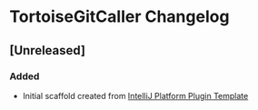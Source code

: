 <!-- Keep a Changelog guide -> https://keepachangelog.com -->

# TortoiseGitCaller Changelog

## [Unreleased]
### Added
- Initial scaffold created from [IntelliJ Platform Plugin Template](https://github.com/JetBrains/intellij-platform-plugin-template)
